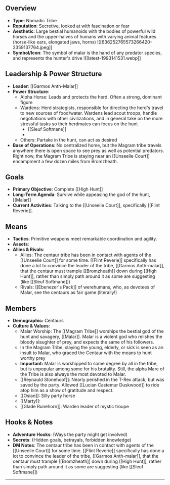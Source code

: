 ## Overview
- **Type**: Nomadic Tribe
- **Reputation**: Secretive, looked at with fascination or fear
- **Aesthetic**: Large bestial humanoids with the bodies of powerful wild horses and the upper-halves of humans with varying animal features (horse-like ears, elongated jaws, horns)
  ![[636252765573266420-2359137764.jpeg]]
- **Symbol/Icon**: The symbol of malar is the hand of any predator species, and represents the hunter's drive
![[latest-1993141531.webp]]
## Leadership & Power Structure
- **Leader**: [[Garmos Anth-Malar]]
- **Power Structure**: 
  - Alpha Horse: Leads and protects the herd. Often a strong, dominant figure
  - Wardens: Herd strategists, responsible for directing the herd's travel to new sources of food/water. Wardens lead scout troops, handle negotiations with other civilizations, and in general take on the more stressful tasks so their herdmates can focus on the hunt
	  - [[Sleuf Softmane]]
	  - 
  - Others: Partake in the hunt, can act as desired
- **Base of Operations**: No centralized home, but the Magram tribe travels anywhere there is open space to see prey as well as potential predators. Right now, the Magram Tribe is staying near an [[Unseelie Court]] encampment a few dozen miles from Bromzheath.

## Goals
- **Primary Objective**: Complete [[High Hunt]]
- **Long-Term Agenda**: Survive while appeasing the god of the hunt, [[Malar]]
- **Current Activities**: Talking to the [[Unseelie Court]], specifically [[Flint Reverie]].

## Means
- **Tactics**: Primitive weapons meet remarkable coordination and agility.
- **Assets**:
- **Allies & Rivals**:
	- Allies: The centaur tribe has been in contact with agents of the [[Unseelie Court]] for some time. [[Flint Reverie]] specifically has done a lot to convince the leader of the tribe, [[Garmos Anth-malar]], that the centaur must trample [[Bromzheath]] down during [[High Hunt]], rather than simply path around it as some are suggesting (like [[Sleuf Softmane]])
	- Rivals: [[Ebenezer's Pack]] of werehumans, who, as devotees of Malar, see the centaurs as fair game (literally!)

## Members
- **Demographic:** Centaurs
- **Culture & Values**: 
	- Malar Worship: The [[Magram Tribe]] worships the bestial god of the hunt and savagery, [[Malar]]. Malar is a violent god who relishes the bloody slaughter of prey, and expects the same of his followers.
	- In the Magram Tribe, slaying the young, elderly, or sick is seen as an insult to Malar, who graced the Centaur with the means to hunt worthy prey
	- **Important:** Malar is worshipped to some degree by all in the tribe, but is unpopular among some for his brutality. Still, the alpha Mare of the Tribe is also always the most devoted to Malar.
  - [[Reynauld Stonehoof]]: Nearly perished in the T-Rex attack, but was saved by the party. Allowed [[Lucian Castemur Duskwood]] to ride atop him as a show of gratitude and respect. 
  - [[Osian]]: Silly party horse
  - [[Marty]]: 
  - [[Glade Runehorn]]: Warden leader of mystic troupe

## Hooks & Notes
- **Adventure Hooks**: (Ways the party might get involved)
- **Secrets**: (Hidden goals, betrayals, forbidden knowledge)
- **DM Notes**: The centaur tribe has been in contact with agents of the [[Unseelie Court]] for some time. [[Flint Reverie]] specifically has done a lot to convince the leader of the tribe, [[Garmos Anth-malar]], that the centaur must trample [[Bromzheath]] down during [[High Hunt]], rather than simply path around it as some are suggesting (like [[Sleuf Softmane]])

---



